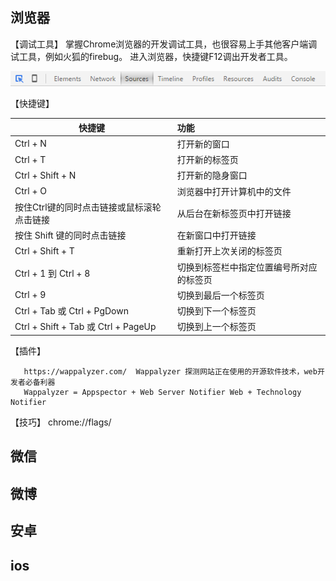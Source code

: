 浏览器
-------
【调试工具】
掌握Chrome浏览器的开发调试工具，也很容易上手其他客户端调试工具，例如火狐的firebug。
进入浏览器，快捷键F12调出开发者工具。

![](img/top-bar.png)

【快捷键】

|快捷键    |功能|
|----------|:-----------|
|Ctrl + N  |打开新的窗口|
|Ctrl + T  |打开新的标签页|
|Ctrl + Shift + N|打开新的隐身窗口|
|Ctrl + O |浏览器中打开计算机中的文件|
|按住Ctrl键的同时点击链接或鼠标滚轮点击链接|从后台在新标签页中打开链接|
|按住 Shift 键的同时点击链接|在新窗口中打开链接|
|Ctrl + Shift + T|重新打开上次关闭的标签页|
|Ctrl + 1 到 Ctrl + 8 |切换到标签栏中指定位置编号所对应的标签页|
|Ctrl + 9 |切换到最后一个标签页|
|Ctrl + Tab 或 Ctrl + PgDown |切换到下一个标签页|
|Ctrl + Shift + Tab 或 Ctrl + PageUp|切换到上一个标签页|


【插件】

       https://wappalyzer.com/  Wappalyzer 探测网站正在使用的开源软件技术，web开发者必备利器
       Wappalyzer = Appspector + Web Server Notifier Web + Technology Notifier

【技巧】
chrome://flags/ 

微信
------

微博
------

安卓
------

ios
-------
